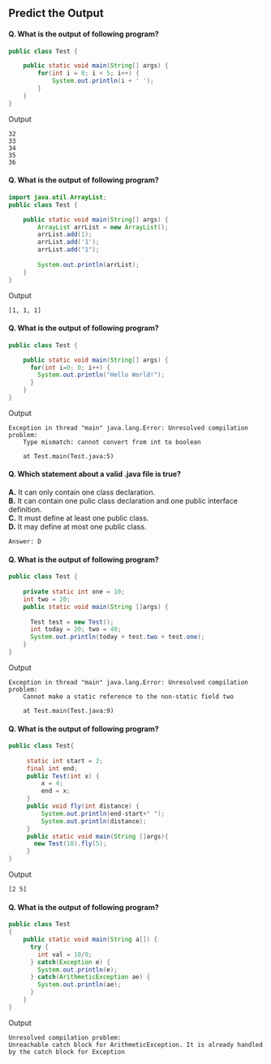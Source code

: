 ## Predict the Output

#### Q. What is the output of following program?
```java
public class Test {

	public static void main(String[] args) {
		for(int i = 0; i < 5; i++) {
			System.out.println(i + ' ');
		}
	}
}
```
Output
```
32
33
34
35
36
```
#### Q. What is the output of following program?
```java
import java.util.ArrayList;
public class Test {

	public static void main(String[] args) {
		ArrayList arrList = new ArrayList();
		arrList.add(1);
		arrList.add('1');
		arrList.add("1");
		
		System.out.println(arrList);
	}
}
```
Output
```
[1, 1, 1]
```
#### Q. What is the output of following program?
```java
public class Test {

	public static void main(String[] args) {
	  for(int i=0; 0; i++) {
	  	System.out.println("Hello World!");
	  }
	}
}
```
Output
```
Exception in thread "main" java.lang.Error: Unresolved compilation problem: 
	Type mismatch: cannot convert from int to boolean

	at Test.main(Test.java:5)
```
#### Q. Which statement about a valid .java file is true?
**A.** It can only contain one class declaration.  
**B.** It can contain one pulic class declaration and one public interface definition.  
**C.** It must define at least one public class.  
**D.** It may define at most one public class.  
```
Answer: D
```
#### Q. What is the output of following program?
```java
public class Test {  
    
    private static int one = 10;
    int two = 20;
    public static void main(String []args) {  
      
      Test test = new Test();
      int today = 20; two = 40;
      System.out.println(today + test.two + test.one);
    }  
}  
```
Output
```
Exception in thread "main" java.lang.Error: Unresolved compilation problem: 
	Cannot make a static reference to the non-static field two

	at Test.main(Test.java:9)
```
#### Q. What is the output of following program?
```java
public class Test{  
    
	 static int start = 2;
	 final int end;
	 public Test(int x) {
		 x = 4;
		 end = x;
	 }
	 public void fly(int distance) {
		 System.out.println(end-start+" ");
		 System.out.println(distance);
	 }
     public static void main(String []args){  
       new Test(10).fly(5);
     }  
}  
```
Output
```
[2 5]
```
#### Q. What is the output of following program?
```java
public class Test 
{
    public static void main(String a[]) {
      try {
      	int val = 10/0;
      } catch(Exception e) {
      	System.out.println(e);
      } catch(ArithmeticException ae) {
      	System.out.println(ae);
      }
    }
} 
```
Output
```
Unresolved compilation problem: 
Unreachable catch block for ArithmeticException. It is already handled by the catch block for Exception
```
